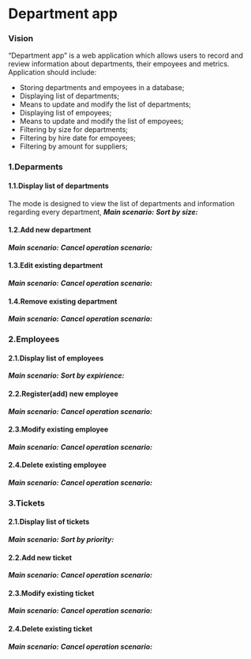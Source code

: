 # Department app
### Vision
“Department app” is a web application which allows users to record and review information about departments, their empoyees and metrics.
Application should include:
-	Storing departments and empoyees in a database;
-	Displaying list of departments;
-	Means to update and modify the list of departments;
-	Displaying list of empoyees;
-	Means to update and modify the list of empoyees;
-	Filtering by size for departments;
-	Filtering by hire date for empoyees;
-	Filtering by amount for suppliers;
### 1.Deparments
#### 1.1.Display list of departments
The mode is designed to view the list of departments and information regarding every department, 
***Main scenario:***
***Sort by size:***
#### 1.2.Add new department
***Main scenario:***
***Cancel operation scenario:***
#### 1.3.Edit existing department
***Main scenario:***
***Cancel operation scenario:***
#### 1.4.Remove existing department
***Main scenario:***
***Cancel operation scenario:***
### 2.Employees
#### 2.1.Display list of employees
***Main scenario:***
***Sort by expirience:***
#### 2.2.Register(add) new employee
***Main scenario:***
***Cancel operation scenario:***
#### 2.3.Modify existing employee
***Main scenario:***
***Cancel operation scenario:***
#### 2.4.Delete existing employee
***Main scenario:***
***Cancel operation scenario:***
### 3.Tickets
#### 2.1.Display list of tickets
***Main scenario:***
***Sort by priority:***
#### 2.2.Add new ticket
***Main scenario:***
***Cancel operation scenario:***
#### 2.3.Modify existing ticket
***Main scenario:***
***Cancel operation scenario:***
#### 2.4.Delete existing ticket
***Main scenario:***
***Cancel operation scenario:***
